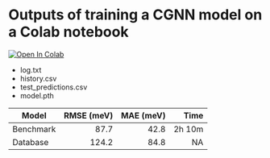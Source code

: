 # Outputs of training a CGNN model on a Colab notebook

[![Open In Colab](https://colab.research.google.com/assets/colab-badge.svg)](https://colab.research.google.com/github/Tony-Y/oqmd-v1.2-dataset-for-cgnn/blob/main/CGNN_oqmd_fe_benchmark.ipynb)

* log.txt
* history.csv
* test_predictions.csv
* model.pth

| Model      | RMSE (meV) | MAE (meV)  | Time   |
|------------|-----------:|-----------:|-------:|
| Benchmark  |       87.7 |       42.8 | 2h 10m |
| Database   |      124.2 |       84.8 |     NA |
